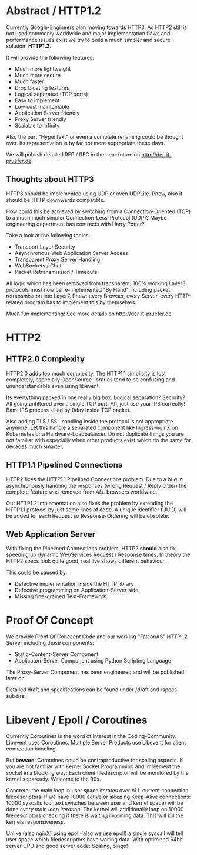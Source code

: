 # Abstract / HTTP1.2

Currently Google-Engineers plan moving towards HTTP3. As HTTP2 still is not used commonly worldwide and
major implementation flaws and performance issues exist we try to build a much simpler and secure
solution: **HTTP1.2**.

It will provide the following features:

- Much more lightweight
- Much more secure
- Much faster
- Drop bloating features
- Logical separated (TCP ports)
- Easy to implement
- Low cost maintainable
- Application Server friendly
- Proxy Server friendly
- Scalable to infinity

Also the part "HyperText" or even a complete renaming could be thought over. Its representation is by far not
more appropriate these days.

We will publish detailed RFP / RFC in the near future on http://der-it-pruefer.de.

## Thoughts about HTTP3

HTTP3 should be implemented using UDP or even UDPLite. Phew, also it should be HTTP downwards compatible.

How could this be achieved by switching from a Connection-Oriented (TCP) to a much much simpler
Connection-Less-Protocol (UDP)? Maybe engineering department has contracts with Harry Potter?

Take a look at the following topics:

- Transport Layer Security
- Asynchronous Web Application Server Access
- Transparent Proxy Server Handling
- WebSockets / Chat
- Packet Retransmission / Timeouts

All logic which has been removed from transparent, 100% working Layer3 protocols must now be re-implemented
"By Hand" including packet retransmission into Layer7. Phew: every Browser, every Server, every HTTP-related
program has to implement this by themselves.

Much fun implementing! See more details on http://der-it-pruefer.de.

# HTTP2

## HTTP2.0 Complexity

HTTP2.0 adds too much complexity. The HTTP1.1 simplicity is lost completely, especially OpenSource libraries
tend to be confusing and ununderstandable even using libevent.

Its evertything packed in one really big box. Logical separation? Security? All going unfiltered over a single
TCP port. Ah, just use your IPS correctly! Bam: IPS process killed by 0day inside TCP packet.

Also adding TLS / SSL handling inside the protocol is not appropriate anymore. Let this handle a separated
component like Ingress-nginX on Kubernetes or a Hardware-Loadbalancer. Do not duplicate things you are not
familiar with especially when other products exist which do the same for decades much smarter.

## HTTP1.1 Pipelined Connections

HTTP2 fixes the HTTP1.1 Pipelined Connections problem. Due to a bug in asynchronously handling the responses
(wrong Request / Reply order) the complete feature was removed from *ALL* browsers worldwide.

Our HTTP1.2 implementation also fixes the problem by extending the HTTP1.1 protocol by just some lines of code.
A unique identifier (UUID) will be added for each Request so Response-Ordering will be obsolete.

## Web Application Server

With fixing the Pipelined Connections problem, HTTP2 **should** also fix speeding up dynamic WebServices
Request / Response times. In theory the HTTP2 specs look quite good, real live shows different behaviour.

This could be caused by:

- Defective implementation inside the HTTP library
- Defective programming on Application-Server side
- Missing fine-grained Test-Framework

# Proof Of Concept

We provide Proof Of Conecept Code and our working "FalconAS" HTTP1.2 Server including those components:

- Static-Content-Server Component
- Applicaton-Server Component using Python Scripting Language

The Proxy-Server Component has been engineered and will be published later on.

Detailed draft and specifications can be found under /draft and /specs subdirs.

# Libevent / Epoll / Coroutines

Currently Coroutines is the word of interest in the Coding-Community. Libevent uses Coroutines.
Multiple Server Products use Libevent for client connection handling. 

But **beware**: Coroutines could be contraproductive for scaling aspects. If you are not familiar with
Kernel Socket Programming and implement the socket in a blocking way: Each client filedescriptor will be
monitored by the kernel separetely. Welcome to the 90s.

Concrete: the main loop in user space iterates over ALL current connection filedescriptors. If we have
10000 active or sleeping Keep-Alive connections: 10000 syscalls (context switches between user and kernel
space) will be done *every main loop iteration*. The kernel will additionally loop on 10000 filedescriptors
checking if there is waiting incoming data. This will kill the kernels responsiveness.

Unlike (also nginX) using epoll (also we use epoll) a single syscall will tell user space which
filedescriptors have waiting data. With optimized 64bit server CPU and good server code: Scaling, bingo!


